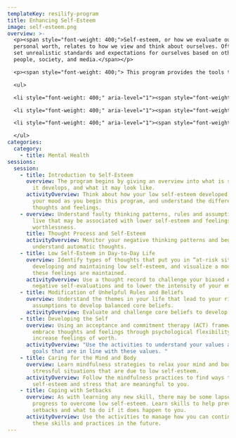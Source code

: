 ```yaml
---
templateKey: resilify-program
title: Enhancing Self-Esteem
image: self-esteem.png
overview: >-
  <p><span style="font-weight: 400;">Self-esteem, or how we evaluate our
  personal worth, relates to how we view and think about ourselves. Often, we
  set unrealistic standards and expectations for ourselves based on other
  people, society, and media.</span></p>

  <p><span style="font-weight: 400;"> This program provides the tools to understand, challenge, and modify when we have low self-esteem by targeting our thoughts, feelings and behaviors. It follows principles from research-supported treatments for self-esteem, cognitive behavioral, acceptance and commitment, and mindfulness therapies. This program will give you the skills and knowledge to&nbsp;</span></p>

  <ul>

  <li style="font-weight: 400;" aria-level="1"><span style="font-weight: 400;">Understand the origins of your own self-esteem</span></li>

  <li style="font-weight: 400;" aria-level="1"><span style="font-weight: 400;">See how low self-esteem is maintained&nbsp;</span></li>

  <li style="font-weight: 400;" aria-level="1"><span style="font-weight: 400;">Learn helpful and unhelpful thinking styles and how to modify unhelpful ones </span></li>

  </ul>
categories:
  category:
    - title: Mental Health
sessions:
  session:
    - title: Introduction to Self-Esteem
      overview: The program begins by giving an overview into what is self-esteem, how
        it develops, and what it may look like.
      activityOverview: Think about how your low self-esteem developed, check-in on
        your mood as you begin this program, and understand the difference in
        thoughts and feelings.
    - overview: Understand faulty thinking patterns, rules and assumptions by which we
        live that may be associated with lower self-esteem and feelings of
        worthlessness.
      title: Thought Process and Self-Esteem
      activityOverview: Monitor your negative thinking patterns and begin to
        understand automatic thoughts.
    - title: Low Self-Esteem in Day-to-Day Life
      overview: Identify types of thoughts that put you in “at-risk situations” for
        developing and maintaining low self-esteem, and visualize a model of how
        these feelings are maintained.
      activityOverview: Use a thought record to challenge your biased expectations and
        negative self-evaluations and to lower the intensity of your emotions.
    - title: Modification of Unhelpful Rules and Beliefs
      overview: Understand the themes in your life that lead to your rigid beliefs and
        assumptions to develop balanced core beliefs.
      activityOverview: Evaluate and challenge core beliefs to develop balanced ones.
    - title: Developing the Self
      overview: Using an acceptance and commitment therapy (ACT) framework, learn to
        embrace thoughts and feelings through psychological flexibility to
        increase feelings of worth.
      activityOverview: "Use the activities to understand your values and develop
        goals that are in line with these values. "
    - title: Caring for the Mind and Body
      overview: Learn mindfulness strategies to relax your mind and body and cope in
        stressful situations that are due to low self-esteem.
      activityOverview: Follow the mindfulness practices to find ways to manage low
        self-esteem and stress that are meaningful to you.
    - title: Coping with Setbacks
      overview: As with learning any new skill, there may be some lapses in your
        progress to overcome low self-esteem. Learn skills to help prevent these
        setbacks and what to do if it does happen to you.
      activityOverview: Use the activities to manage how you can continue to develop
        these skills and practices in the future.
---
```

